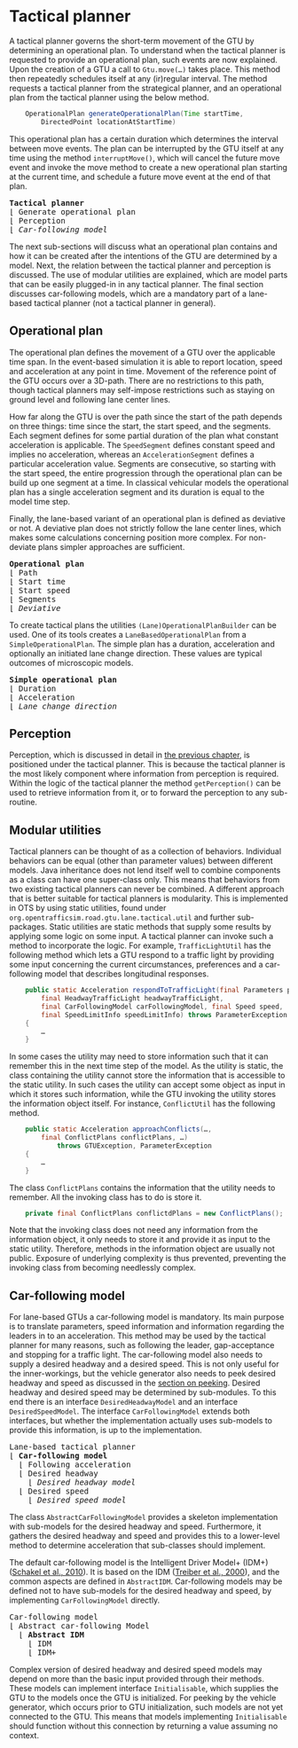 # Tactical planner

A tactical planner governs the short-term movement of the GTU by determining an operational plan. To understand when the tactical planner is requested to provide an operational plan, such events are now explained. Upon the creation of a GTU a call to `Gtu.move(…)` takes place. This method then repeatedly schedules itself at any (ir)regular interval. The method requests a tactical planner from the strategical planner, and an operational plan from the tactical planner using the below method. 

```java
    OperationalPlan generateOperationalPlan(Time startTime, 
        DirectedPoint locationAtStartTime)
```
This operational plan has a certain duration which determines the interval between move events. The plan can be interrupted by the GTU itself at any time using the method `interruptMove()`, which will cancel the future move event and invoke the move method to create a new operational plan starting at the current time, and schedule a future move event at the end of that plan.

<pre>
<b>Tactical planner</b>
&lfloor; Generate operational plan
&lfloor; Perception
&lfloor; <i>Car-following model</i>
</pre>

The next sub-sections will discuss what an operational plan contains and how it can be created after the intentions of the GTU are determined by a model. Next, the relation between the tactical planner and perception is discussed. The use of modular utilities are explained, which are model parts that can be easily plugged-in in any tactical planner. The final section discusses car-following models, which are a mandatory part of a lane-based tactical planner (not a tactical planner in general).


## Operational plan

The operational plan defines the movement of a GTU over the applicable time span. In the event-based simulation it is able to report location, speed and acceleration at any point in time. Movement of the reference point of the GTU occurs over a 3D-path. There are no restrictions to this path, though tactical planners may self-impose restrictions such as staying on ground level and following lane center lines.

How far along the GTU is over the path since the start of the path depends on three things: time since the start, the start speed, and the segments. Each segment defines for some partial duration of the plan what constant acceleration is applicable. The `SpeedSegment` defines constant speed and implies no acceleration, whereas an `AccelerationSegment` defines a particular acceleration value. Segments are consecutive, so starting with the start speed, the entire progression through the operational plan can be build up one segment at a time. In classical vehicular models the operational plan has a single acceleration segment and its duration is equal to the model time step.

Finally, the lane-based variant of an operational plan is defined as deviative or not. A deviative plan does not strictly follow the lane center lines, which makes some calculations concerning position more complex. For non-deviate plans simpler approaches are sufficient.

<pre>
<b>Operational plan</b>
&lfloor; Path
&lfloor; Start time
&lfloor; Start speed
&lfloor; Segments
&lfloor; <i>Deviative</i>
</pre>

To create tactical plans the utilities `(Lane)OperationalPlanBuilder` can be used. One of its tools creates a `LaneBasedOperationalPlan` from a `SimpleOperationalPlan`. The simple plan has a duration, acceleration and optionally an initiated lane change direction. These values are typical outcomes of microscopic models.

<pre>
<b>Simple operational plan</b>
&lfloor; Duration
&lfloor; Acceleration
&lfloor; <i>Lane change direction</i>
</pre>
 

## Perception

Perception, which is discussed in detail in [the previous chapter](../05-perception/introduction.md), is positioned under the tactical planner. This is because the tactical planner is the most likely component where information from perception is required. Within the logic of the tactical planner the method `getPerception()` can be used to retrieve information from it, or to forward the perception to any sub-routine.


## Modular utilities

Tactical planners can be thought of as a collection of behaviors. Individual behaviors can be equal (other than parameter values) between different models. Java inheritance does not lend itself well to combine components as a class can have one super-class only. This means that behaviors from two existing tactical planners can never be combined. A different approach that is better suitable for tactical planners is modularity. This is implemented in OTS by using static utilities, found under `org.opentrafficsim.road.gtu.lane.tactical.util` and further sub-packages. Static utilities are static methods that supply some results by applying some logic on some input. A tactical planner can invoke such a method to incorporate the logic. For example, `TrafficLightUtil` has the following method which lets a GTU respond to a traffic light by providing some input concerning the current circumstances, preferences and a car-following model that describes longitudinal responses.

```java
    public static Acceleration respondToTrafficLight(final Parameters parameters, 
        final HeadwayTrafficLight headwayTrafficLight, 
        final CarFollowingModel carFollowingModel, final Speed speed, 
        final SpeedLimitInfo speedLimitInfo) throws ParameterException
    {
        …
    }
```

In some cases the utility may need to store information such that it can remember this in the next time step of the model. As the utility is static, the class containing the utility cannot store the information that is accessible to the static utility. In such cases the utility can accept some object as input in which it stores such information, while the GTU invoking the utility stores the information object itself. For instance, `ConflictUtil` has the following method. 

```java
    public static Acceleration approachConflicts(…, 
        final ConflictPlans conflictPlans, …)
            throws GTUException, ParameterException
    {
        …
    }
```

The class `ConflictPlans` contains the information that the utility needs to remember. All the invoking class has to do is store it.

```java
    private final ConflictPlans conflictdPlans = new ConflictPlans();
```

Note that the invoking class does not need any information from the information object, it only needs to store it and provide it as input to the static utility. Therefore, methods in the information object are usually not public. Exposure of underlying complexity is thus prevented, preventing the invoking class from becoming needlessly complex. 


## Car-following model

For lane-based GTUs a car-following model is mandatory. Its main purpose is to translate parameters, speed information and information regarding the leaders in to an acceleration. This method may be used by the tactical planner for many reasons, such as following the leader, gap-acceptance and stopping for a traffic light. The car-following model also needs to supply a desired headway and a desired speed. This is not only useful for the inner-workings, but the vehicle generator also needs to peek desired headway and speed as discussed in the [section on peeking](../04-demand/gtu-characteristics.md#peeking-for-gtu-generation). Desired headway and desired speed may be determined by sub-modules. To this end there is an interface `DesiredHeadwayModel` and an interface `DesiredSpeedModel`. The interface `CarFollowingModel` extends both interfaces, but whether the implementation actually uses sub-models to provide this information, is up to the implementation. 

<pre>
Lane-based tactical planner
&lfloor; <b>Car-following model</b>
  &lfloor; Following acceleration
  &lfloor; Desired headway
    &lfloor; <i>Desired headway model</i>
  &lfloor; Desired speed
    &lfloor; <i>Desired speed model</i>
</pre>
 

The class `AbstractCarFollowingModel` provides a skeleton implementation with sub-models for the desired headway and speed. Furthermore, it gathers the desired headway and speed and provides this to a lower-level method to determine acceleration that sub-classes should implement.

The default car-following model is the Intelligent Driver Model+ (IDM+) ([Schakel et al., 2010](../10-references/references.md)). It is based on the IDM ([Treiber et al., 2000](../10-references/references.md)), and the common aspects are defined in `AbstractIDM`. Car-following models may be defined not to have sub-models for the desired headway and speed, by implementing `CarFollowingModel` directly. 

<pre>
Car-following model
&lfloor; Abstract car-following Model
  &lfloor; <b>Abstract IDM</b>
    &lfloor; IDM
    &lfloor; IDM+
</pre>

Complex version of desired headway and desired speed models may depend on more than the basic input provided through their methods. These models can implement interface `Initialisable`, which supplies the GTU to the models once the GTU is initialized. For peeking by the vehicle generator, which occurs prior to GTU initialization, such models are not yet connected to the GTU. This means that models implementing `Initialisable` should function without this connection by returning a value assuming no context.
